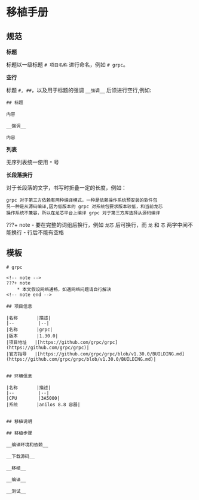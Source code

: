 # 移植手册

## 规范

__标题__

标题以一级标题 `# 项目名称` 进行命名，例如 `# grpc`。

__空行__

标题 `#, ##`，以及用于标题的强调 `__强调__` 后须进行空行,例如:

    ## 标题

    内容

    __强调__

    内容

__列表__

无序列表统一使用 `*` 号

__长段落换行__

对于长段落的文字，书写时折叠一定的长度，例如：

    grpc 对于第三方依赖有两种编译模式，一种是依赖操作系统预安装的软件包
    另一种是从源码编译,因为低版本的 grpc 对系统包要求版本较低，和当前龙芯
    操作系统不兼容，所以在龙芯平台上编译 grpc 对于第三方库选择从源码编译

???+ note
    - 要在完整的词组后换行，例如 `龙芯` 后可换行，而 `龙` 和 `芯` 两字中间不能换行
    - 行后不能有空格

## 模板

    # grpc
    
    <!-- note -->
    ???+ note
        * 本文假设网络通畅，如遇网络问题请自行解决
    <!-- note end -->
    
    ## 项目信息
    
    |名称       |描述|
    |--         |--|
    |名称       |grpc|
    |版本       |1.30.0|
    |项目地址   |[https://github.com/grpc/grpc](https://github.com/grpc/grpc)|
    |官方指导   |[https://github.com/grpc/grpc/blob/v1.30.0/BUILDING.md](https://github.com/grpc/grpc/blob/v1.30.0/BUILDING.md)|
    
    
    ## 环境信息
    
    |名称       |描述|
    |--         |--|
    |CPU        |3A5000|
    |系统       |anilos 8.8 容器|
    
    
    ## 移植说明
    
    ## 移植步骤
    
    __编译环境和依赖__
    
    __下载源码__
    
    __移植__
    
    __编译__
    
    __测试__


